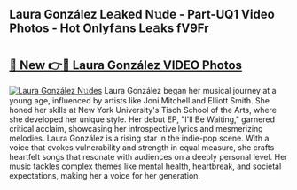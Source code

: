 ## Laura González Le𝚊ked N𝚞de - Part-UQ1 Video Photos - Hot Onlyf𝚊ns Le𝚊ks fV9Fr

# <h2><a href="http://ab67265.deff.icu/?id=Laura+Gonz%c3%a1lez">🔗 New 👉🔴 Laura González VIDEO Photos</a></h2>

[![Laura González N𝚞des](https://i.imgur.com/rIISA9y.gif)](http://ab67265.deff.icu/?id=Laura+Gonz%c3%a1lez)
Laura González began her musical journey at a young age, influenced by artists like Joni Mitchell and Elliott Smith. She honed her skills at New York University's Tisch School of the Arts, where she developed her unique style. Her debut EP, "I'll Be Waiting," garnered critical acclaim, showcasing her introspective lyrics and mesmerizing melodies. Laura González is a rising star in the indie-pop scene. With a voice that evokes vulnerability and strength in equal measure, she crafts heartfelt songs that resonate with audiences on a deeply personal level. Her music tackles complex themes like mental health, heartbreak, and societal expectations, making her a voice for her generation.
